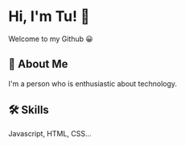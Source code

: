
# Hi, I'm Tu! 👋
Welcome to my Github 😀

## 🚀 About Me
I'm a person who is enthusiastic about technology.

## 🛠 Skills
Javascript, HTML, CSS...
